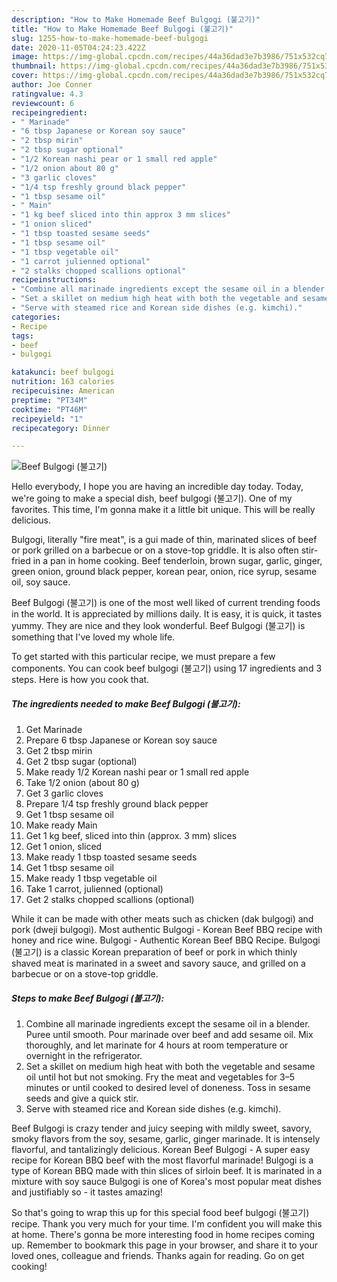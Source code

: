 ```yaml
---
description: "How to Make Homemade Beef Bulgogi (불고기)"
title: "How to Make Homemade Beef Bulgogi (불고기)"
slug: 1255-how-to-make-homemade-beef-bulgogi
date: 2020-11-05T04:24:23.422Z
image: https://img-global.cpcdn.com/recipes/44a36dad3e7b3986/751x532cq70/beef-bulgogi-불고기-recipe-main-photo.jpg
thumbnail: https://img-global.cpcdn.com/recipes/44a36dad3e7b3986/751x532cq70/beef-bulgogi-불고기-recipe-main-photo.jpg
cover: https://img-global.cpcdn.com/recipes/44a36dad3e7b3986/751x532cq70/beef-bulgogi-불고기-recipe-main-photo.jpg
author: Joe Conner
ratingvalue: 4.3
reviewcount: 6
recipeingredient:
- " Marinade"
- "6 tbsp Japanese or Korean soy sauce"
- "2 tbsp mirin"
- "2 tbsp sugar optional"
- "1/2 Korean nashi pear or 1 small red apple"
- "1/2 onion about 80 g"
- "3 garlic cloves"
- "1/4 tsp freshly ground black pepper"
- "1 tbsp sesame oil"
- " Main"
- "1 kg beef sliced into thin approx 3 mm slices"
- "1 onion sliced"
- "1 tbsp toasted sesame seeds"
- "1 tbsp sesame oil"
- "1 tbsp vegetable oil"
- "1 carrot julienned optional"
- "2 stalks chopped scallions optional"
recipeinstructions:
- "Combine all marinade ingredients except the sesame oil in a blender. Puree until smooth. Pour marinade over beef and add sesame oil. Mix thoroughly, and let marinate for 4 hours at room temperature or overnight in the refrigerator."
- "Set a skillet on medium high heat with both the vegetable and sesame oil until hot but not smoking. Fry the meat and vegetables for 3–5 minutes or until cooked to desired level of doneness. Toss in sesame seeds and give a quick stir."
- "Serve with steamed rice and Korean side dishes (e.g. kimchi)."
categories:
- Recipe
tags:
- beef
- bulgogi

katakunci: beef bulgogi 
nutrition: 163 calories
recipecuisine: American
preptime: "PT34M"
cooktime: "PT46M"
recipeyield: "1"
recipecategory: Dinner

---
```



![Beef Bulgogi (불고기)](https://img-global.cpcdn.com/recipes/44a36dad3e7b3986/751x532cq70/beef-bulgogi-불고기-recipe-main-photo.jpg)

Hello everybody, I hope you are having an incredible day today. Today, we're going to make a special dish, beef bulgogi (불고기). One of my favorites. This time, I'm gonna make it a little bit unique. This will be really delicious.

Bulgogi, literally &#34;fire meat&#34;, is a gui made of thin, marinated slices of beef or pork grilled on a barbecue or on a stove-top griddle. It is also often stir-fried in a pan in home cooking. Beef tenderloin, brown sugar, garlic, ginger, green onion, ground black pepper, korean pear, onion, rice syrup, sesame oil, soy sauce.

Beef Bulgogi (불고기) is one of the most well liked of current trending foods in the world. It is appreciated by millions daily. It is easy, it is quick, it tastes yummy. They are nice and they look wonderful. Beef Bulgogi (불고기) is something that I've loved my whole life.


To get started with this particular recipe, we must prepare a few components. You can cook beef bulgogi (불고기) using 17 ingredients and 3 steps. Here is how you cook that.

<!--inarticleads1-->

##### The ingredients needed to make Beef Bulgogi (불고기):

1. Get  Marinade
1. Prepare 6 tbsp Japanese or Korean soy sauce
1. Get 2 tbsp mirin
1. Get 2 tbsp sugar (optional)
1. Make ready 1/2 Korean nashi pear or 1 small red apple
1. Take 1/2 onion (about 80 g)
1. Get 3 garlic cloves
1. Prepare 1/4 tsp freshly ground black pepper
1. Get 1 tbsp sesame oil
1. Make ready  Main
1. Get 1 kg beef, sliced into thin (approx. 3 mm) slices
1. Get 1 onion, sliced
1. Make ready 1 tbsp toasted sesame seeds
1. Get 1 tbsp sesame oil
1. Make ready 1 tbsp vegetable oil
1. Take 1 carrot, julienned (optional)
1. Get 2 stalks chopped scallions (optional)


While it can be made with other meats such as chicken (dak bulgogi) and pork (dweji bulgogi). Most authentic Bulgogi - Korean Beef BBQ recipe with honey and rice wine. Bulgogi - Authentic Korean Beef BBQ Recipe. Bulgogi (불고기) is a classic Korean preparation of beef or pork in which thinly shaved meat is marinated in a sweet and savory sauce, and grilled on a barbecue or on a stove-top griddle. 

<!--inarticleads2-->

##### Steps to make Beef Bulgogi (불고기):

1. Combine all marinade ingredients except the sesame oil in a blender. Puree until smooth. Pour marinade over beef and add sesame oil. Mix thoroughly, and let marinate for 4 hours at room temperature or overnight in the refrigerator.
1. Set a skillet on medium high heat with both the vegetable and sesame oil until hot but not smoking. Fry the meat and vegetables for 3–5 minutes or until cooked to desired level of doneness. Toss in sesame seeds and give a quick stir.
1. Serve with steamed rice and Korean side dishes (e.g. kimchi).


Beef Bulgogi is crazy tender and juicy seeping with mildly sweet, savory, smoky flavors from the soy, sesame, garlic, ginger marinade. It is intensely flavorful, and tantalizingly delicious. Korean Beef Bulgogi - A super easy recipe for Korean BBQ beef with the most flavorful marinade! Bulgogi is a type of Korean BBQ made with thin slices of sirloin beef. It is marinated in a mixture with soy sauce Bulgogi is one of Korea&#39;s most popular meat dishes and justifiably so - it tastes amazing! 

So that's going to wrap this up for this special food beef bulgogi (불고기) recipe. Thank you very much for your time. I'm confident you will make this at home. There's gonna be more interesting food in home recipes coming up. Remember to bookmark this page in your browser, and share it to your loved ones, colleague and friends. Thanks again for reading. Go on get cooking!
